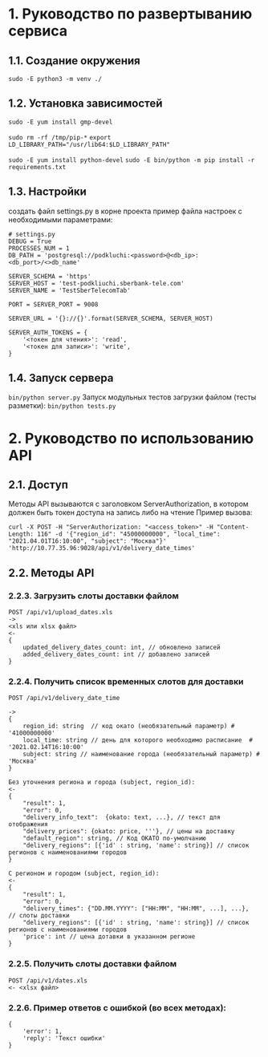 # 1. Руководство по развертыванию сервиса
## 1.1. Создание окружения
```sudo -E python3 -m venv ./```

## 1.2. Установка зависимостей
```sudo -E yum install gmp-devel```
 
```sudo rm -rf /tmp/pip-*```
```export LD_LIBRARY_PATH="/usr/lib64:$LD_LIBRARY_PATH"```

```sudo -E yum install python-devel```
```sudo -E bin/python -m pip install -r requirements.txt```

## 1.3. Настройки
создать файл settings.py в корне проекта
пример файла настроек с необходимыми параметрами:

```
# settings.py
DEBUG = True
PROCESSES_NUM = 1
DB_PATH = 'postgresql://podkluchi:<password>@<db_ip>:<db_port>/<>db_name'

SERVER_SCHEMA = 'https'
SERVER_HOST = 'test-podkliuchi.sberbank-tele.com'
SERVER_NAME = 'TestSberTelecomTab'

PORT = SERVER_PORT = 9008

SERVER_URL = '{}://{}'.format(SERVER_SCHEMA, SERVER_HOST)

SERVER_AUTH_TOKENS = {
    '<токен для чтения>': 'read',
    '<токен для записи>': 'write',
}
```

## 1.4. Запуск сервера
```bin/python server.py```
Запуск модульных тестов загрузки файлом (тесты разметки):
```bin/python tests.py```

# 2. Руководство по использованию API
## 2.1. Доступ
Методы API вызываются с заголовком ServerAuthorization, в котором должен быть токен доступа на запись либо на чтение
Пример вызова:
```
curl -X POST -H "ServerAuthorization: "<access_token>" -H "Content-Length: 116" -d '{"region_id": "45000000000", "local_time": "2021.04.01T16:10:00", "subject": "Москва"}' 'http://10.77.35.96:9028/api/v1/delivery_date_times'
```

## 2.2. Методы API

### 2.2.3. Загрузить слоты доставки файлом
```
POST /api/v1/upload_dates.xls
->
<xls или xlsx файл>
<-
{
    updated_delivery_dates_count: int, // обновлено записей
    added_delivery_dates_count: int // добавлено записей
}
```

### 2.2.4. Получить список временных слотов для доставки
```
POST /api/v1/delivery_date_time

->
{
    region_id: string  // код окато (необязательный параметр) # '41000000000'
    local_time: string // день для которого необходимо расписание  # '2021.02.14T16:10:00'
    subject: string // наименование города (необязательный параметр) # 'Москва'
}

Без уточнения региона и города (subject, region_id):
<- 
{
    "result": 1,
    "error": 0,
    "delivery_info_text":  {okato: text, ...}, // текст для отображения
    "delivery_prices": {okato: price, '''}, // цены на доставку
    "default_region": string, // Код ОКАТО по-умолчанию
    "delivery_regions": [{'id' : string, 'name': string}] // список регионов с наименованиями городов
}

С регионом и городом (subject, region_id):
<-
{
    "result": 1,
    "error": 0,
    "delivery_times": {"DD.MM.YYYY": ["HH:MM", "HH:MM", ...], ...},  // cлоты доставки
    "delivery_regions": [{'id' : string, 'name': string}] // список регионов с наименованиями городов
    'price': int // цена дотавки в указанном регионе
}
```

### 2.2.5. Получить слоты доставки файлом
```
POST /api/v1/dates.xls
<- <xlsx файл>
```

### 2.2.6. Пример ответов с ошибкой (во всех методах):
```
{
    'error': 1,
    'reply': 'Текст ошибки'
}
```
